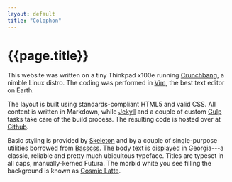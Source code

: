 ```yaml
---
layout: default
title: "Colophon"
---
```


# {{page.title}}

This website was written on a tiny Thinkpad x100e running [Crunchbang](http://crunchbang.org/), a nimble Linux distro. The coding was performed in [Vim](http://www.vim.org/), the best text editor on Earth.

The layout is built using standards-compliant HTML5 and valid CSS. All content is written in Markdown, while [Jekyll](http://jekyllrb.com/) and a couple of custom [Gulp](http://gulpjs.com/) tasks take care of the build process. The resulting code is hosted over at [Github](https://github.com/mrzool/mrzool.github.io).

Basic styling is provided by [Skeleton](http://getskeleton.com/) and by a couple of single-purpose utilities borrowed from [Basscss](http://www.basscss.com/).  The body text is displayed in Georgia---a classic, reliable and pretty much ubiquitous typeface. Titles are typeset in all caps, manually-kerned Futura. The morbid white you see filling the background is known as [Cosmic Latte](http://en.wikipedia.org/wiki/Cosmic_latte).
